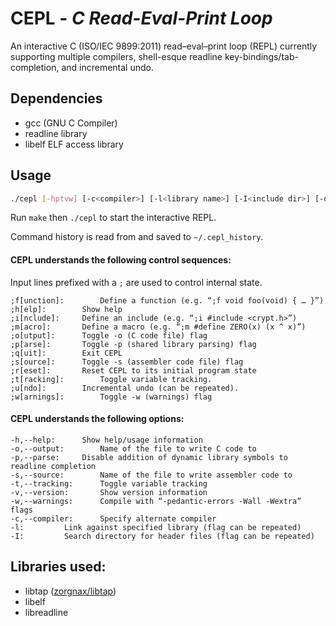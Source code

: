 # CEPL - *C Read-Eval-Print Loop*

An interactive C (ISO/IEC 9899:2011) read–eval–print loop (REPL) currently supporting multiple compilers, shell-esque readline key-bindings/tab-completion, and incremental undo.

## Dependencies

* gcc (GNU C Compiler)
* readline library
* libelf ELF access library

## Usage
```bash
./cepl [-hptvw] [-c<compiler>] [-l<library name>] [-I<include dir>] [-o<output.c>] [-s<assembler.s>]
```

Run `make` then `./cepl` to start the interactive REPL.

Command history is read from and saved to `~/.cepl_history`.

#### CEPL understands the following control sequences:

Input lines prefixed with a `;` are used to control internal state.

	;f[unction]:		Define a function (e.g. “;f void foo(void) { … }”)
	;h[elp]:		Show help
	;i[nclude]:		Define an include (e.g. “;i #include <crypt.h>”)
	;m[acro]:		Define a macro (e.g. “;m #define ZERO(x) (x ^ x)”)
	;o[utput]:		Toggle -o (C code file) flag
	;p[arse]:		Toggle -p (shared library parsing) flag
	;q[uit]:		Exit CEPL
	;s[ource]:		Toggle -s (assembler code file) flag
	;r[eset]:		Reset CEPL to its initial program state
	;t[racking]:		Toggle variable tracking.
	;u[ndo]:		Incremental undo (can be repeated).
	;w[arnings]:		Toggle -w (warnings) flag

#### CEPL understands the following options:

	-h,--help:		Show help/usage information
	-o,--output:		Name of the file to write C code to
	-p,--parse:		Disable addition of dynamic library symbols to readline completion
	-s,--source:		Name of the file to write assembler code to
	-t,--tracking:		Toggle variable tracking
	-v,--version:		Show version information
	-w,--warnings:		Compile with “-pedantic-errors -Wall -Wextra” flags
	-c,--compiler:		Specify alternate compiler
	-l:			Link against specified library (flag can be repeated)
	-I:			Search directory for header files (flag can be repeated)

## Libraries used:

* libtap ([zorgnax/libtap](https://github.com/zorgnax/libtap))
* libelf
* libreadline
